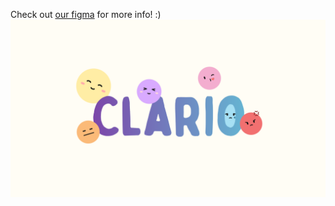Check out [our figma](https://www.figma.com/design/BHCwxtDJOnpGkUIBxtXjMb/SpurHacks-2025?node-id=1-2&t=HPUWpBGDBLBV9qRM-1) for more info! :)
![Clario Thumbnail](assets/title.png)
